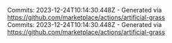 Commits: 2023-12-24T10:14:30.448Z - Generated via https://github.com/marketplace/actions/artificial-grass
<br>
Commits: 2023-12-24T10:14:30.448Z - Generated via https://github.com/marketplace/actions/artificial-grass
<br>
